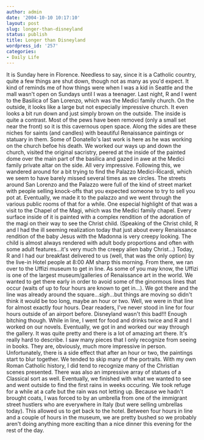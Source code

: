 ```yaml
---
author: admin
date: '2004-10-10 10:17:10'
layout: post
slug: longer-than-disneyland
status: publish
title: Longer than Disneyland
wordpress_id: '257'
categories:
- Daily Life
---
```


It is Sunday here in Florence. Needless to say, since it is a Catholic
country, quite a few things are shut down, though not as many as you'd
expect. It kind of reminds me of how things were when I was a kid in
Seattle and the mall wasn't open on Sundays until I was a teenager. Last
night, R and I went to the Basilica of San Lorenzo, which was the Medici
family church. On the outside, it looks like a large but not especially
impressive church. It even looks a bit run down and just simply brown on
the outside. The inside is quite a contrast. Most of the pews have been
removed (only a small set near the front) so it is this cavernous open
space. Along the sides are these niches for saints (and candles) with
beautiful Renaissance paintings or statuary in them. Some of Donatello's
last work is here as he was working on the church befoe his death. We
worked our ways up and down the church, visited the original sacristry,
peered at the inside of the painted dome over the main part of the
basilica and gazed in awe at the Medici family private altar on the
side. All very impressive. Following this, we wandered around for a bit
trying to find the Palazzo Medici-Ricardi, which we seem to have barely
missed several times as we circles. The streets around San Lorenzo and
the Palazzo were full of the kind of street market with people selling
knock-offs that you expected someone to try to sell you pot at.
Eventually, we made it to the palazzo and we went through the various
public rooms of that for a while. One especial highlight of that was a
visit to the Chapel of the Magi, which was the Medici family chapel.
Every surface inside of it is painted with a complex rendition of the
adoration of the magi on their way to see the Christ child. (Speaking of
the Christ child, R and I had the ill seeming realization today that
just about every Renaissance rendition of the baby Jesus with the
Madonna is very creepy looking. The child is almost always rendered with
adult body proportions and often with some adult features...it's very
much the creepy alien baby Christ...) Today, R and I had our breakfast
delivered to us (well, that was the only option) by the live-in Hotel
people at 8:00 AM sharp this morning. From there, we ran over to the
Uffizi museum to get in line. As some of you may know, the Uffizi is one
of the largest museum/galleries of Renaissance art in the world. We
wanted to get there early in order to avoid some of the ginormous lines
that occur (waits of up to four hours are known to get in...). We got
there and the line was already around the square...*sigh*...but things
are moving so didn't think it would be too long, maybe an hour or two.
Well, we were in that line for almost exactly four hours. Dear readers,
I've never stood in line for four hours outside of an airport before.
Disneyland wasn't this bad!!! Enough bitching though. While in line, I
went for food and drinks twice and R and I worked on our novels.
Eventually, we got in and worked our way through the gallery. It was
quite pretty and there is a lot of amazing art there. It's really hard
to describe. I saw many pieces that I only recognize from seeing in
books. They are, obviously, much more impressive in person.
Unfortunately, there is a side effect that after an hour or two, the
paintings start to blur together. We tended to skip many of the
portraits. With my own Roman Catholic history, I did tend to recognize
many of the Christian scenes presented. There was also an impressive
array of statues of a Classical sort as well. Eventually, we finished
with what we wanted to see and went outside to find the first rains in
weeks occuring. We took refuge for a while at a cafe but the rain was
not letting up. Because we hadn't brought coats, I was forced to by an
umbrella from one of the immigrant street hustlers who are everywhere in
Italy (but were selling umbrellas today). This allowed us to get back to
the hotel. Between four hours in line and a couple of hours in the
museum, we are pretty bushed so we probably aren't doing anything more
exciting than a nice dinner this evening for the rest of the day.
